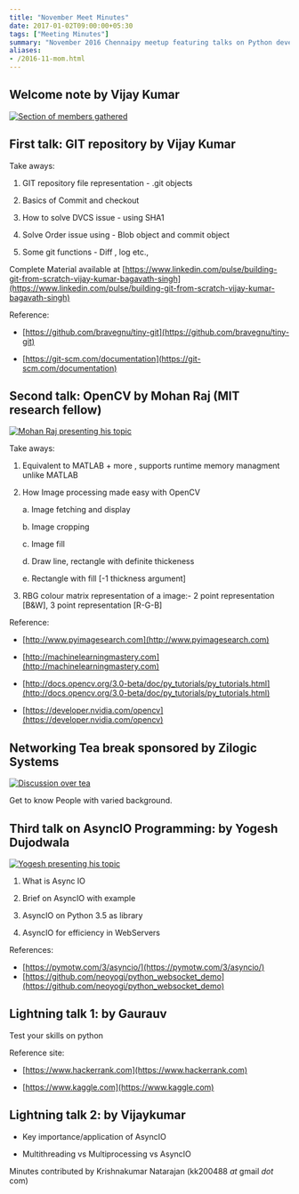 ```yaml
---
title: "November Meet Minutes"
date: 2017-01-02T09:00:00+05:30
tags: ["Meeting Minutes"]
summary: "November 2016 Chennaipy meetup featuring talks on Python development and technical discussions."
aliases:
- /2016-11-mom.html
---
```



## Welcome note by Vijay Kumar

<a
href="https://a248.e.akamai.net/secure.meetupstatic.com/photos/event/1/3/2/e/600_456424910.jpeg">
<img
src="https://a248.e.akamai.net/secure.meetupstatic.com/photos/event/1/3/2/e/event_456424910.jpeg"
alt="Section of members gathered"/> </a>

## First talk: GIT repository by Vijay Kumar

Take aways:

  1. GIT repository file representation - .git objects

  2. Basics of Commit and checkout

  3. How to solve DVCS issue - using SHA1

  4. Solve Order issue using - Blob object and commit object

  5. Some git functions - Diff , log etc.,

Complete Material available at
[https://www.linkedin.com/pulse/building-git-from-scratch-vijay-kumar-bagavath-singh](https://www.linkedin.com/pulse/building-git-from-scratch-vijay-kumar-bagavath-singh)

Reference:

  * [https://github.com/bravegnu/tiny-git](https://github.com/bravegnu/tiny-git)

  * [https://git-scm.com/documentation](https://git-scm.com/documentation)

## Second talk: OpenCV by Mohan Raj (MIT research fellow)

<a
href="https://a248.e.akamai.net/secure.meetupstatic.com/photos/event/1/3/6/9/600_456424969.jpeg">
<img
src="https://a248.e.akamai.net/secure.meetupstatic.com/photos/event/1/3/6/9/event_456424969.jpeg"
alt="Mohan Raj presenting his topic"/> </a>

Take aways:

  1. Equivalent to MATLAB + more , supports runtime memory managment
     unlike MATLAB

  2. How Image processing made easy with OpenCV

     a. Image fetching and display

     b. Image cropping

     c. Image fill

     d. Draw line, rectangle with definite thickeness

     e. Rectangle with fill [-1 thickness argument]

  3. RBG colour matrix representation of a image:- 2 point
     representation [B&W], 3 point representation [R-G-B]

Reference:

  * [http://www.pyimagesearch.com](http://www.pyimagesearch.com)

  * [http://machinelearningmastery.com](http://machinelearningmastery.com)

  * [http://docs.opencv.org/3.0-beta/doc/py_tutorials/py_tutorials.html](http://docs.opencv.org/3.0-beta/doc/py_tutorials/py_tutorials.html)

  * [https://developer.nvidia.com/opencv](https://developer.nvidia.com/opencv)

## Networking Tea break sponsored by Zilogic Systems

<a href="https://a248.e.akamai.net/secure.meetupstatic.com/photos/event/1/4/2/9/600_456425161.jpeg">
<img src="https://a248.e.akamai.net/secure.meetupstatic.com/photos/event/1/4/2/9/event_456425161.jpeg" alt="Discussion over tea"/>
</a>

Get to know People with varied background.

## Third talk on AsyncIO Programming: by Yogesh Dujodwala

<a
href="https://a248.e.akamai.net/secure.meetupstatic.com/photos/event/1/4/4/e/600_456425198.jpeg">
<img
src="https://a248.e.akamai.net/secure.meetupstatic.com/photos/event/1/4/4/e/event_456425198.jpeg"
alt="Yogesh presenting his topic"/> </a>

  1. What is Async IO

  2. Brief on AsyncIO with example

  3. AsyncIO on Python 3.5 as library

  4. AsyncIO for efficiency in WebServers

References:

  * [https://pymotw.com/3/asyncio/](https://pymotw.com/3/asyncio/)
  * [https://github.com/neoyogi/python_websocket_demo](https://github.com/neoyogi/python_websocket_demo)


## Lightning talk  1: by Gaurauv

Test your skills on python

Reference site:

  * [https://www.hackerrank.com](https://www.hackerrank.com)

  * [https://www.kaggle.com](https://www.kaggle.com)

## Lightning talk  2: by Vijaykumar

  * Key importance/application of AsyncIO

  * Multithreading  vs Multiprocessing vs AsyncIO

Minutes contributed by Krishnakumar Natarajan (kk200488 _at_ gmail _dot_ com)